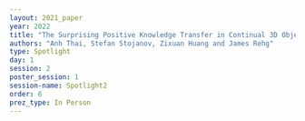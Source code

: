 ```yaml
---
layout: 2021_paper
year: 2022
title: "The Surprising Positive Knowledge Transfer in Continual 3D Object Shape Reconstruction"
authors: "Anh Thai, Stefan Stojanov, Zixuan Huang and James Rehg"
type: Spotlight
day: 1
session: 2
poster_session: 1
session-name: Spotlight2
order: 6
prez_type: In Person
---
```


